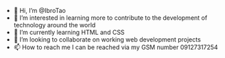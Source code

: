 - 👋 Hi, I’m @IbroTao
- 👀 I’m interested in learning more to contribute to the development of technology around the world
- 🌱 I’m currently learning HTML and CSS
- 💞️ I’m looking to collaborate on working web development projects
- 📫 How to reach me I can be reached via my GSM number 09127317254

<!---
IbroTao/IbroTao is a ✨ special ✨ repository because its `README.md` (this file) appears on your GitHub profile.
You can click the Preview link to take a look at your changes.
--->
